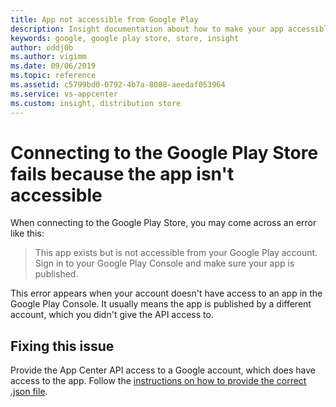```yaml
---
title: App not accessible from Google Play
description: Insight documentation about how to make your app accessible for App Center
keywords: google, google play store, store, insight
author: oddj0b
ms.author: vigimm
ms.date: 09/06/2019
ms.topic: reference
ms.assetid: c5799bd0-0792-4b7a-8088-aeedaf053964
ms.service: vs-appcenter
ms.custom: insight, distribution store
---
```


# Connecting to the Google Play Store fails because the app isn't accessible

When connecting to the Google Play Store, you may come across an error like this:

> This app exists but is not accessible from your Google Play account. Sign in to your Google Play Console and make sure your app is published.

This error appears when your account doesn't have access to an app in the Google Play Console. It usually means the app is published by a different account, which you didn't give the API access to.

## Fixing this issue

Provide the App Center API access to a Google account, which does have access to the app. Follow the [instructions on how to provide the correct .json file](https://docs.microsoft.com/appcenter/distribution/stores/googleplay).
